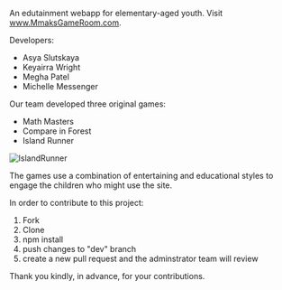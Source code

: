 An edutainment webapp for elementary-aged youth. Visit www.MmaksGameRoom.com.

Developers:
- Asya Slutskaya
- Keyairra Wright
- Megha Patel
- Michelle Messenger

Our team developed three original games:
- Math Masters
- Compare in Forest
- Island Runner


![IslandRunner](https://media.giphy.com/media/7STqSi67HAPw5Rf946/giphy.gif)


The games use a combination of entertaining and educational styles to engage the children who might use the site.

In order to contribute to this project:
1) Fork
2) Clone
3) npm install
4) push changes to "dev" branch
5) create a new pull request and the adminstrator team will review

Thank you kindly, in advance, for your contributions.

